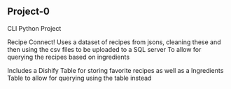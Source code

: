 ## Project-0
CLI Python Project

Recipe Connect!
Uses a dataset of recipes from jsons, cleaning these and then using the csv files to be uploaded to a SQL server
To allow for querying the recipes based on ingredients

Includes a Dishify Table for storing favorite recipes as well as a Ingredients Table to allow for querying using the table instead




